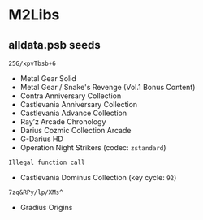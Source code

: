 # M2Libs

## alldata.psb seeds

`25G/xpvTbsb+6`
- Metal Gear Solid
- Metal Gear / Snake's Revenge (Vol.1 Bonus Content)
- Contra Anniversary Collection
- Castlevania Anniversary Collection
- Castlevania Advance Collection
- Ray’z Arcade Chronology
- Darius Cozmic Collection Arcade
- G-Darius HD
- Operation Night Strikers (codec: `zstandard`)

`Illegal function call`
- Castlevania Dominus Collection (key cycle: `92`)

`7zq&RPy/lp/XMs^`
- Gradius Origins
